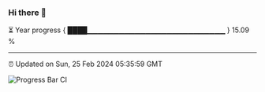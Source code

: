 ### Hi there 👋

⏳ Year progress { ████▁▁▁▁▁▁▁▁▁▁▁▁▁▁▁▁▁▁▁▁▁▁▁▁▁▁ } 15.09 %

---

⏰ Updated on Sun, 25 Feb 2024 05:35:59 GMT

![Progress Bar CI](https://github.com/IshwaranRudhara/GIT-ACTION/workflows/Progress%20Bar%20CI/badge.svg)
